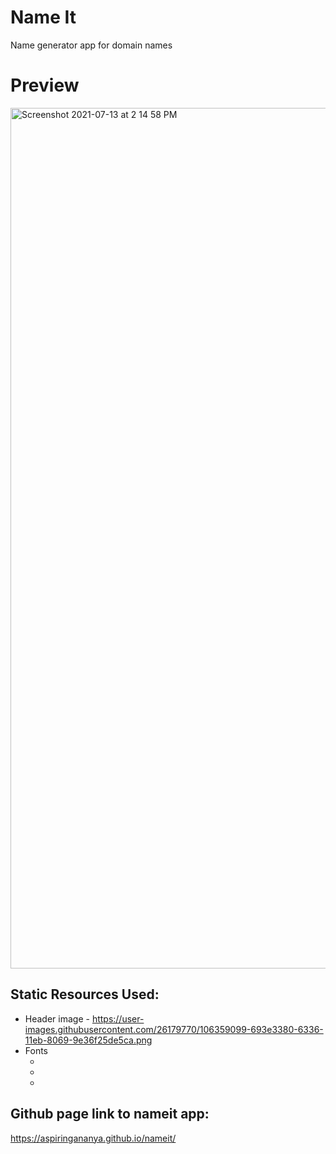 # Name It

Name generator app for domain names

# Preview

<img width="1377" alt="Screenshot 2021-07-13 at 2 14 58 PM" src="https://user-images.githubusercontent.com/33785332/125421361-2c17efd0-2316-40c1-b138-596aaf120c08.png">


## Static Resources Used:

- Header image - https://user-images.githubusercontent.com/26179770/106359099-693e3380-6336-11eb-8069-9e36f25de5ca.png
- Fonts
  - <link rel="preconnect" href="https://fonts.gstatic.com">
  - <link href="https://fonts.googleapis.com/css2?family=Lato:ital,wght@0,100;0,300;0,400;0,700;0,900;1,100;1,300;1,400;1,700;1,900&display=swap" rel="stylesheet">
  - <link href="https://fonts.googleapis.com/css2?family=Hachi+Maru+Pop&display=swap" rel="stylesheet">

## Github page link to nameit app:

https://aspiringananya.github.io/nameit/
